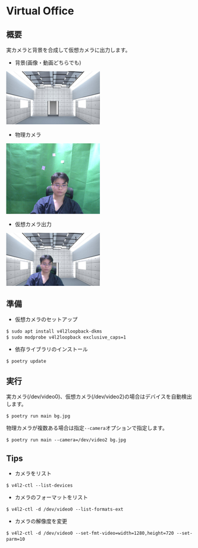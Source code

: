 # Virtual Office

## 概要

実カメラと背景を合成して仮想カメラに出力します。

* 背景(画像・動画どちらでも)

<img src="bg.jpg" width="50%" />

* 物理カメラ

<img src="camera.png" width="50%" />

* 仮想カメラ出力

<img src="output.png" width="50%" />

## 準備

* 仮想カメラのセットアップ

~~~
$ sudo apt install v4l2loopback-dkms
$ sudo modprobe v4l2loopback exclusive_caps=1
~~~

* 依存ライブラリのインストール

~~~
$ poetry update
~~~

## 実行

実カメラ(/dev/video0)、仮想カメラ(/dev/video2)の場合はデバイスを自動検出します。

~~~
$ poetry run main bg.jpg
~~~

物理カメラが複数ある場合は指定`--camera`オプションで指定します。

~~~
$ poetry run main --camera=/dev/video2 bg.jpg
~~~

## Tips

* カメラをリスト

~~~
$ v4l2-ctl --list-devices
~~~

* カメラのフォーマットをリスト

~~~
$ v4l2-ctl -d /dev/video0 --list-formats-ext
~~~

* カメラの解像度を変更

~~~
$ v4l2-ctl -d /dev/video0 --set-fmt-video=width=1280,height=720 --set-parm=10
~~~
